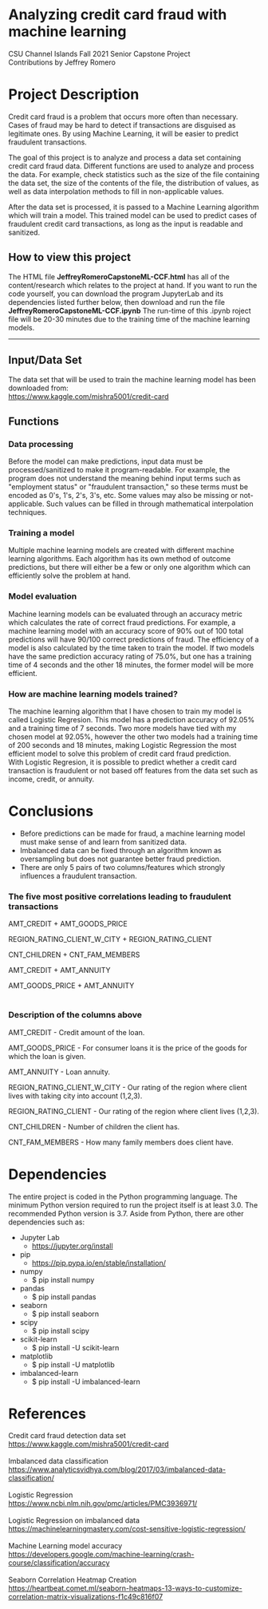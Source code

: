 # Analyzing credit card fraud with machine learning
CSU Channel Islands Fall 2021 Senior Capstone Project
<br/>
Contributions by Jeffrey Romero

# Project Description
Credit card fraud is a problem that occurs more often than necessary. Cases of fraud may be hard to detect if transactions are disguised as legitimate ones. By using Machine Learning, it will be easier to predict fraudulent transactions.

The goal of this project is to analyze and process a data set containing credit card fraud data. Different functions are used to analyze and process the data. For example, check statistics such as the size of the file containing the data set, the size of the contents of the file, the distribution of values, as well as data interpolation methods to fill in non-applicable values.

After the data set is processed, it is passed to a Machine Learning algorithm which will train a model. This trained model can be used to predict cases of fraudulent credit card transactions, as long as the input is readable and sanitized.

## How to view this project
The HTML file **JeffreyRomeroCapstoneML-CCF.html** has all of the content/research which relates to the project at hand. If you want to run the code yourself, you can download the program JupyterLab and its dependencies listed further below, then download and run the file **JeffreyRomeroCapstoneML-CCF.ipynb** The run-time of this .ipynb roject file will be 20-30 minutes due to the training time of the machine learning models.

---

## Input/Data Set
The data set that will be used to train the machine learning model has been downloaded from:
<br/>
https://www.kaggle.com/mishra5001/credit-card

## Functions
### Data processing
Before the model can make predictions, input data must be processed/sanitized to make it program-readable. For example, the program does not understand the meaning behind input terms such as "employment status" or "fraudulent transaction," so these terms must be encoded as 0's, 1's, 2's, 3's, etc. Some values may also be missing or not-applicable. Such values can be filled in through mathematical interpolation techniques.

### Training a model
Multiple machine learning models are created with different machine learning algorithms. Each algorithm has its own method of outcome predictions, but there will either be a few or only one algorithm which can efficiently solve the problem at hand.

### Model evaluation
Machine learning models can be evaluated through an accuracy metric which calculates the rate of correct fraud predictions. For example, a machine learning model with an accuracy score of 90% out of 100 total predictions will have 90/100 correct predictions of fraud. The efficiency of a model is also calculated by the time taken to train the model. If two models have the same prediction accuracy rating of 75.0%, but one has a training time of 4 seconds and the other 18 minutes, the former model will be more efficient.

### How are machine learning models trained?
The machine learning algorithm that I have chosen to train my model is called Logistic Regresion. This model has a prediction accuracy of 92.05% and a training time of 7 seconds. Two more models have tied with my chosen model at 92.05%, however the other two models had a training time of 200 seconds and 18 minutes, making Logistic Regression the most efficient model to solve this problem of credit card fraud prediction.
<br/>
With Logistic Regresion, it is possible to predict whether a credit card transaction is fraudulent or not based off features from the data set such as income, credit, or annuity.

# Conclusions
- Before predictions can be made for fraud, a machine learning model must make sense of and learn from sanitized data.
- Imbalanced data can be fixed through an algorithm known as oversampling but does not guarantee better fraud prediction.
- There are only 5 pairs of two columns/features which strongly influences a fraudulent transaction.

### The five most positive correlations leading to fraudulent transactions
AMT_CREDIT + AMT_GOODS_PRICE

REGION_RATING_CLIENT_W_CITY + REGION_RATING_CLIENT

CNT_CHILDREN + CNT_FAM_MEMBERS

AMT_CREDIT + AMT_ANNUITY

AMT_GOODS_PRICE + AMT_ANNUITY
<br/>
<br/>
### Description of the columns above
AMT_CREDIT - Credit amount of the loan.

AMT_GOODS_PRICE - For consumer loans it is the price of the goods for which the loan is given.

AMT_ANNUITY - Loan annuity.

REGION_RATING_CLIENT_W_CITY - Our rating of the region where client lives with taking city into account (1,2,3).

REGION_RATING_CLIENT - Our rating of the region where client lives (1,2,3).

CNT_CHILDREN - Number of children the client has.

CNT_FAM_MEMBERS - How many family members does client have.

# Dependencies
The entire project is coded in the Python programming language. The minimum Python version required to run the project itself is at least 3.0. The recommended Python version is 3.7. Aside from Python, there are other dependencies such as:
- Jupyter Lab
    - https://jupyter.org/install
- pip
    - https://pip.pypa.io/en/stable/installation/
- numpy
    - \$ pip install numpy
- pandas
    - \$ pip install pandas
- seaborn
    - \$ pip install seaborn
- scipy
    - \$ pip install scipy
- scikit-learn
    - \$ pip install -U scikit-learn
- matplotlib
    - \$ pip install -U matplotlib
- imbalanced-learn
    - \$ pip install -U imbalanced-learn

# References
Credit card fraud detection data set
<br/>
https://www.kaggle.com/mishra5001/credit-card
<br/>
<br/>
Imbalanced data classification
<br/>
https://www.analyticsvidhya.com/blog/2017/03/imbalanced-data-classification/
<br/>
<br/>
Logistic Regression
<br/>
https://www.ncbi.nlm.nih.gov/pmc/articles/PMC3936971/
<br/>
<br/>
Logistic Regression on imbalanced data
<br/>
https://machinelearningmastery.com/cost-sensitive-logistic-regression/
<br/>
<br/>
Machine Learning model accuracy
<br/>
https://developers.google.com/machine-learning/crash-course/classification/accuracy
<br/>
<br/>
Seaborn Correlation Heatmap Creation
<br/>
https://heartbeat.comet.ml/seaborn-heatmaps-13-ways-to-customize-correlation-matrix-visualizations-f1c49c816f07
